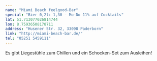 ```yaml
---
name: "Miami Beach feelgood-Bar"
special: "Bier 0,2l: 1,30 - Mo-Do 11% auf Cocktails"
lat: 51.713077026814744 
lon: 8.75936508178711
address: "Husener Str. 32, 33098 Paderborn"
link: "http://miami-beach-bar.de/"
tel: "05251 5459111"
---
```

Es gibt Liegestühle zum Chillen und ein Schocken-Set zum Ausleihen!
